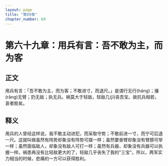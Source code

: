 ```yaml
---
layout: page
title: "第69章"
chapter_number: 69
---
```


# 第六十九章：用兵有言：吾不敢为主，而为客

## 正文
用兵有言：「吾不敢为主，而为客；不敢进寸，而退尺。」是谓行无行(háng)；攘(rǎng)无臂；扔无敌；执无兵。祸莫大于轻敌，轻敌几(jī)丧吾宝。故抗兵相若，哀者胜矣。

## 释义
用兵的人曾经这样说，我不敢主动进犯，而采取守势；不敢前进一寸，而宁可后退一尺。这就叫做虽然有阵势却象没有阵势可摆一样；虽然要奋臂却象没有臂膀可举一样；虽然面临敌人，却象没有敌人可打一样；虽然有兵器，却象没有兵器可以执握一样。祸患再没有比轻敌更大的了，轻敌几乎丧失了我的"三宝"。所以，两军实力相当的时候，悲痛的一方可以获得胜利。